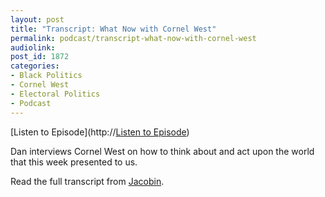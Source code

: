 ```yaml
---
layout: post
title: "Transcript: What Now with Cornel West"
permalink: podcast/transcript-what-now-with-cornel-west
audiolink: 
post_id: 1872
categories: 
- Black Politics
- Cornel West
- Electoral Politics
- Podcast
---
```


[Listen to Episode](http://<a class="btn btn-theme-primary" href="https://www.thedigradio.com/podcast/what-now-with-cornel-west/">Listen to Episode</a>)

Dan interviews Cornel West on how to think about and act upon the world that this week presented to us.

Read the full transcript from 
[Jacobin](https://jacobinmag.com/2020/12/cornel-west-interview-bernie-black-lives-matter).